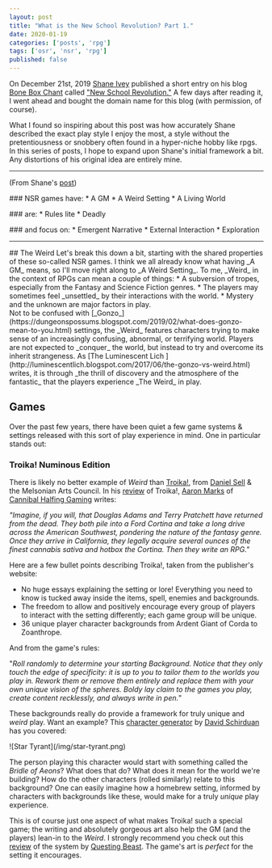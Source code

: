 ```yaml
---
layout: post
title: "What is the New School Revolution? Part 1."
date: 2020-01-19
categories: ['posts', 'rpg']
tags: ['osr', 'nsr', 'rpg']
published: false
---
```


On December 21st, 2019 [Shane Ivey](https://mobile.twitter.com/Pandatheist) published a short entry on his blog [Bone Box Chant](https://boneboxchant.wordpress.com) called ["New School Revolution."](https://boneboxchant.wordpress.com/2019/12/21/nsr/) A few days after reading it, I went ahead and bought the domain name for this blog (with permission, of course).  

What I found so inspiring about this post was how accurately Shane described the exact play style I enjoy the most, a style without the pretentiousness or snobbery often found in a hyper-niche hobby like rpgs. In this series of posts, I hope to expand upon Shane's initial framework a bit. Any distortions of his original idea are entirely mine.

---

(From Shane's [post](https://boneboxchant.wordpress.com/2019/12/21/nsr/))
<p></p>
### NSR games have:
* A GM
* A Weird Setting
* A Living World
<p></p>
### are:
* Rules lite
* Deadly
<p></p>
### and focus on:
* Emergent Narrative
* External Interaction
* Exploration
<p></p>

---
<p></p>
## The Weird
Let's break this down a bit, starting with the shared properties of these so-called NSR games. I think we all already know what having _A GM_ means, so I'll move right along to _A Weird Setting_. To me, _Weird_ in the context of RPGs can mean a couple of things:
* A subversion of tropes, especially from the Fantasy and Science Fiction genres.
* The players may sometimes feel _unsettled_ by their interactions with the world.  
* Mystery and the unknown are major factors in play.

<br>
Not to be confused with [_Gonzo_](https://dungeonspossums.blogspot.com/2019/02/what-does-gonzo-mean-to-you.html) settings, the _Weird_ features characters trying to make sense of an increasingly confusing, abnormal, or terrifying world. Players are not expected to _conquer_ the world, but instead to try and overcome its inherit strangeness. As [The Luminescent Lich
](http://luminescentlich.blogspot.com/2017/06/the-gonzo-vs-weird.html) writes, it is through _the thrill of discovery and the atmosphere of the fantastic_ that the players experience _The Weird_ in play.

## Games
Over the past few years, there have been quiet a few game systems & settings released with this sort of play experience in mind. One in particular stands out:
<br>

### Troika! Numinous Edition
There is likely no better example of _Weird_ than [Troika!](https://www.troikarpg.com/), from [Daniel Sell](https://twitter.com/ignus) & the Melsonian Arts Council. In his [review](https://cannibalhalflinggaming.com/2019/02/27/troika-review/) of Troika!, [Aaron Marks](https://twitter.com/levelonewonk) of [Cannibal Halfing Gaming](https://cannibalhalflinggaming.com/) writes:

_"Imagine, if you will, that Douglas Adams and Terry Pratchett have returned from the dead. They both pile into a Ford Cortina and take a long drive across the American Southwest, pondering the nature of the fantasy genre. Once they arrive in California, they legally acquire several ounces of the finest cannabis sativa and hotbox the Cortina. Then they write an RPG."_

Here are a few bullet points describing Troika!, taken from the publisher's website:
* No huge essays explaining the setting or lore! Everything you need to know is tucked away inside the items, spell, enemies and backgrounds.
* The freedom to allow and positively encourage every group of players to interact with the setting differently; each game group will be unique.
* 36 unique player character backgrounds from Ardent Giant of Corda to Zoanthrope​.

And from the game's rules:

"_Roll randomly to determine your starting Background. Notice that they only touch the edge of specificity: it is up to you to tailor them to the worlds you play in. Rework them or remove them entirely and replace them with your own unique vision of the spheres. Boldy lay claim to the games you play, create content recklessly, and always write in pen._"

These backgrounds really do provide a framework for truly unique and _weird_ play. Want an example? This [character generator](https://technicalgrimoire.com/troikagenerator) by [David Schirduan](https://twitter.com/davidschirduan) has you covered:
<p></p>
![Star Tyrant](/img/star-tyrant.png)

The person playing this character would start with something called the _Bridle of Aeons_? What does that do? What does it mean for the world we're building? How do the other characters (rolled similarly) relate to this background? One can easily imagine how a homebrew setting, informed by characters with backgrounds like these, would make for a truly _unique_ play experience.  

This is of course just one aspect of what makes Troika! such a special game; the writing and absolutely gorgeous art also help the GM (and the players) lean-in to the _Weird_. I strongly recommend you check out this [review](https://www.youtube.com/watch?v=QvhtyihMSjI) of the system by [Questing Beast](http://questingblog.com/). The game's art is _perfect_ for the setting it encourages.
